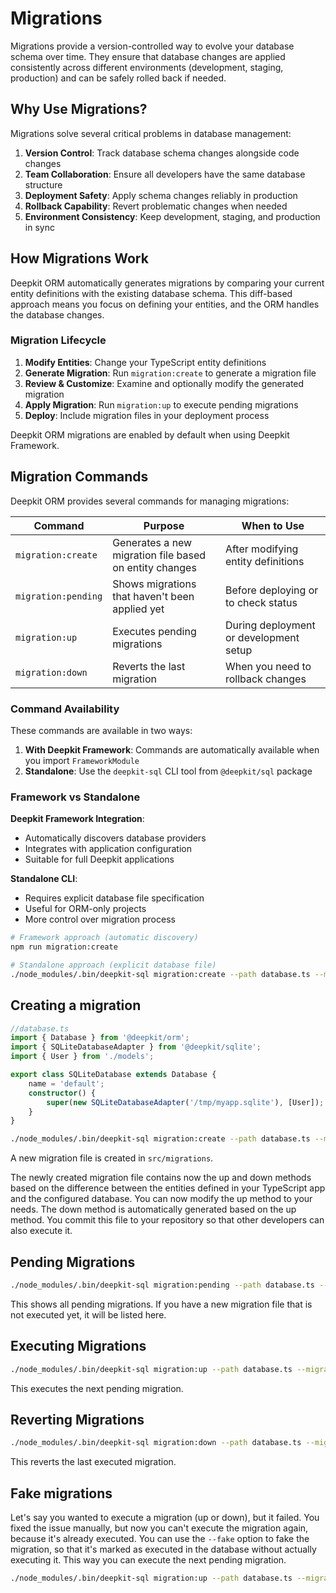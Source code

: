 # Migrations

Migrations provide a version-controlled way to evolve your database schema over time. They ensure that database changes are applied consistently across different environments (development, staging, production) and can be safely rolled back if needed.

## Why Use Migrations?

Migrations solve several critical problems in database management:

1. **Version Control**: Track database schema changes alongside code changes
2. **Team Collaboration**: Ensure all developers have the same database structure
3. **Deployment Safety**: Apply schema changes reliably in production
4. **Rollback Capability**: Revert problematic changes when needed
5. **Environment Consistency**: Keep development, staging, and production in sync

## How Migrations Work

Deepkit ORM automatically generates migrations by comparing your current entity definitions with the existing database schema. This diff-based approach means you focus on defining your entities, and the ORM handles the database changes.

### Migration Lifecycle

1. **Modify Entities**: Change your TypeScript entity definitions
2. **Generate Migration**: Run `migration:create` to generate a migration file
3. **Review & Customize**: Examine and optionally modify the generated migration
4. **Apply Migration**: Run `migration:up` to execute pending migrations
5. **Deploy**: Include migration files in your deployment process

Deepkit ORM migrations are enabled by default when using Deepkit Framework.

## Migration Commands

Deepkit ORM provides several commands for managing migrations:

| Command | Purpose | When to Use |
|---------|---------|-------------|
| `migration:create` | Generates a new migration file based on entity changes | After modifying entity definitions |
| `migration:pending` | Shows migrations that haven't been applied yet | Before deploying or to check status |
| `migration:up` | Executes pending migrations | During deployment or development setup |
| `migration:down` | Reverts the last migration | When you need to rollback changes |

### Command Availability

These commands are available in two ways:

1. **With Deepkit Framework**: Commands are automatically available when you import `FrameworkModule`
2. **Standalone**: Use the `deepkit-sql` CLI tool from `@deepkit/sql` package

### Framework vs Standalone

**Deepkit Framework Integration**:
- Automatically discovers database providers
- Integrates with application configuration
- Suitable for full Deepkit applications

**Standalone CLI**:
- Requires explicit database file specification
- Useful for ORM-only projects
- More control over migration process

```bash
# Framework approach (automatic discovery)
npm run migration:create

# Standalone approach (explicit database file)
./node_modules/.bin/deepkit-sql migration:create --path database.ts --migrationDir src/migrations
```

## Creating a migration

```typescript
//database.ts
import { Database } from '@deepkit/orm';
import { SQLiteDatabaseAdapter } from '@deepkit/sqlite';
import { User } from './models';

export class SQLiteDatabase extends Database {
    name = 'default';
    constructor() {
        super(new SQLiteDatabaseAdapter('/tmp/myapp.sqlite'), [User]);
    }
}
```

```sh
./node_modules/.bin/deepkit-sql migration:create --path database.ts --migrationDir src/migrations
```

A new migration file is created in `src/migrations`. 

The newly created migration file contains now the up and down methods based on the difference between the entities defined in your TypeScript app and the configured database. 
You can now modify the up method to your needs. The down method is automatically generated based on the up method.
You commit this file to your repository so that other developers can also execute it.

## Pending Migrations

```sh
./node_modules/.bin/deepkit-sql migration:pending --path database.ts --migrationDir src/migrations
```

This shows all pending migrations. If you have a new migration file that is not executed yet, it will be listed here.

## Executing Migrations

```sh
./node_modules/.bin/deepkit-sql migration:up --path database.ts --migrationDir src/migrations
```

This executes the next pending migration. 

## Reverting Migrations

```sh
./node_modules/.bin/deepkit-sql migration:down --path database.ts --migrationDir src/migrations
```

This reverts the last executed migration.

## Fake migrations

Let's say you wanted to execute a migration (up or down), but it failed. You fixed the issue manually, but now you can't execute the migration again, because it's already executed. You can use the `--fake` option to fake the migration, so that it's marked as executed in the database without actually executing it. This way you can execute the next pending migration.

```sh
./node_modules/.bin/deepkit-sql migration:up --path database.ts --migrationDir src/migrations --fake
```
